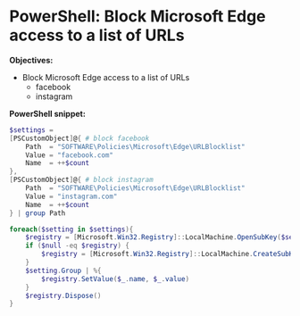 # PowerShell: Block Microsoft Edge access to a list of URLs

<b>Objectives:</b>

* Block Microsoft Edge access to a list of URLs
    * facebook
    * instagram

<b>PowerShell snippet:</b>

```powershell
$settings = 
[PSCustomObject]@{ # block facebook
    Path  = "SOFTWARE\Policies\Microsoft\Edge\URLBlocklist"
    Value = "facebook.com"
    Name  = ++$count
},
[PSCustomObject]@{ # block instagram
    Path  = "SOFTWARE\Policies\Microsoft\Edge\URLBlocklist"
    Value = "instagram.com"
    Name  = ++$count
} | group Path

foreach($setting in $settings){
    $registry = [Microsoft.Win32.Registry]::LocalMachine.OpenSubKey($setting.Name, $true)
    if ($null -eq $registry) {
        $registry = [Microsoft.Win32.Registry]::LocalMachine.CreateSubKey($setting.Name, $true)
    }
    $setting.Group | %{
        $registry.SetValue($_.name, $_.value)
    }
    $registry.Dispose()
}
```
